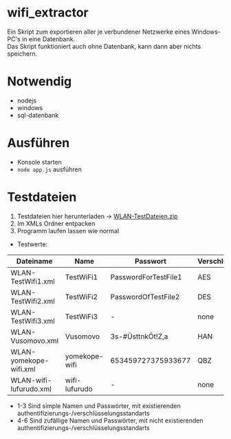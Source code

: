 # wifi_extractor
Ein Skript zum exportieren aller je verbundener Netzwerke eines Windows-PC's in eine Datenbank.  
Das Skript funktioniert auch ohne Datenbank, kann dann aber nichts speichern.

# Notwendig
- nodejs
- windows
- sql-datenbank

# Ausführen
- Konsole starten
- `node app.js` ausführen

# Testdateien

1. Testdateien hier herunterladen -> [WLAN-TestDateien.zip](https://github.com/CuzImBisonratte/wifi_extractor/files/7315496/WLAN-TestDateien.zip)
2. Im XMLs Ordner entpacken
3. Programm laufen lassen wie normal

- Testwerte:   

|Dateiname|Name|Passwort|Verschlüsselung|Authentifizierung|
|---|---|---|---|---|
|WLAN-TestWifi1.xml|TestWiFi1|PasswordForTestFile1|AES|WPA2PSK|
|WLAN-TestWifi2.xml|TestWiFi2|PasswordOfTestFile2|DES|WPA2PSK|
|WLAN-TestWifi3.xml|TestWiFi3|-|none|open|
|WLAN-Vusomovo.xml|Vusomovo|3s-#ÜsttnkÖt!Z,a|HAN|AUY8HPW|
|WLAN-yomekope-wifi.xml|yomekope-wifi|653459727375933677|QBZ|KWC6BAK|
|WLAN-wifi-lufurudo.xml|wifi-lufurudo|-|none|open|

- 1-3 Sind simple Namen und Passwörter, mit existierenden authentifizierungs-/verschlüsselungsstandarts
- 4-6 Sind zufällige Namen und Passwörter, mit nicht existierenden authentifizierungs-/verschlüsselungsstandarts
